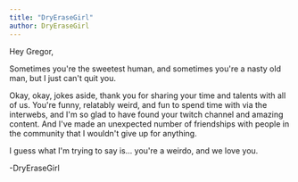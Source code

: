 ```yaml
---
title: "DryEraseGirl"
author: DryEraseGirl
---
```


Hey Gregor,

Sometimes you're the sweetest human, and sometimes you're a nasty old man, but I just can't quit you.

Okay, okay, jokes aside, thank you for sharing your time and talents with all of us. You're funny, relatably weird, and fun to spend time with via the interwebs, and I'm so glad to have found your twitch channel and amazing content. And I've made an unexpected number of friendships with people in the community that I wouldn't give up for anything.

I guess what I'm trying to say is... you're a weirdo, and we love you.

\-DryEraseGirl
